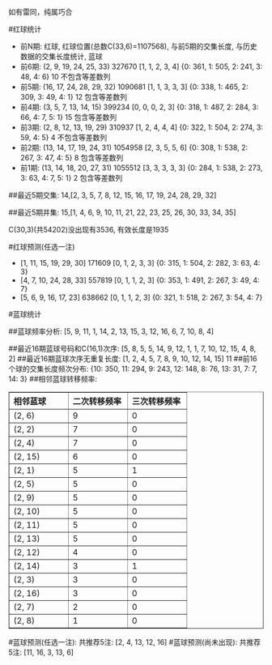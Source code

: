 <!-- 
.. title: 双色球2011035期(2011-03-29)数据分析报告
.. slug: slott-2011035-2011-03-29-report
.. date: 2011-03-30 08:00:00 UTC+08:00
.. tags: Lottery
.. link: 
.. description: 
.. type: text
-->

如有雷同，纯属巧合

<!-- TEASER_END-->

#红球统计

- 前N期: 红球, 红球位置(总数C(33,6)=1107568), 与前5期的交集长度, 与历史数据的交集长度统计, 蓝球
- 前6期: (2, 9, 19, 24, 25, 33) 327670 [1, 1, 2, 3, 4] {0: 361, 1: 505, 2: 241, 3: 48, 4: 6} 10 不包含等差数列
- 前5期: (16, 17, 24, 28, 29, 32) 1090681 [1, 1, 3, 3, 3] {0: 338, 1: 465, 2: 309, 3: 49, 4: 1} 12 包含等差数列
- 前4期: (3, 5, 7, 13, 14, 15) 399234 [0, 0, 0, 2, 3] {0: 318, 1: 487, 2: 284, 3: 66, 4: 7, 5: 1} 15 包含等差数列
- 前3期: (2, 8, 12, 13, 19, 29) 310937 [1, 2, 4, 4, 4] {0: 322, 1: 504, 2: 274, 3: 59, 4: 5} 4 不包含等差数列
- 前2期: (13, 14, 17, 19, 24, 31) 1054958 [2, 3, 5, 5, 6] {0: 308, 1: 538, 2: 267, 3: 47, 4: 5} 8 包含等差数列
- 前1期: (13, 14, 18, 20, 27, 31) 1055512 [3, 3, 3, 3, 3] {0: 284, 1: 538, 2: 273, 3: 63, 4: 7, 5: 1} 2 包含等差数列

##最近5期交集:
14,[2, 3, 5, 7, 8, 12, 15, 16, 17, 19, 24, 28, 29, 32]

##最近5期并集:
15,[1, 4, 6, 9, 10, 11, 21, 22, 23, 25, 26, 30, 33, 34, 35]

C(30,3)(共54202)没出现有3536, 
有效长度是1935

#红球预测(任选一注)

- [1, 11, 15, 19, 29, 30] 171609 [0, 1, 2, 3, 3] {0: 315, 1: 504, 2: 282, 3: 63, 4: 3}
- [4, 7, 10, 24, 28, 33] 557819 [0, 1, 1, 2, 3] {0: 353, 1: 491, 2: 267, 3: 49, 4: 7}
- [5, 6, 9, 16, 17, 23] 638662 [0, 1, 1, 2, 3] {0: 321, 1: 518, 2: 267, 3: 54, 4: 7}

#蓝球统计

##蓝球频率分析:
[5, 9, 11, 1, 14, 2, 13, 15, 3, 12, 16, 6, 7, 10, 8, 4]

##最近16期蓝球号码和C(16,1)次序:
[5, 8, 5, 5, 14, 9, 12, 1, 1, 7, 10, 12, 15, 4, 8, 2]
##最近16期蓝球次序无重复长度:
[1, 2, 4, 5, 7, 8, 9, 10, 12, 14, 15] 11
##前16个球的交集长度频次分布:
{10: 350, 11: 294, 9: 243, 12: 148, 8: 76, 13: 31, 7: 7, 14: 3}
##相邻蓝球转移频率:
<table border="1" class="table table-striped dataframe">
  <thead>
    <tr style="text-align: left;">
      <th style="min-width: 100px;">相邻蓝球</th>
      <th style="min-width: 100px;">二次转移频率</th>
      <th style="min-width: 100px;">三次转移频率</th>
    </tr>
  </thead>
  <tbody>
    <tr>
      <td>  (2, 6)</td>
      <td> 9</td>
      <td> 0</td>
    </tr>
    <tr>
      <td>  (2, 2)</td>
      <td> 7</td>
      <td> 0</td>
    </tr>
    <tr>
      <td>  (2, 4)</td>
      <td> 7</td>
      <td> 0</td>
    </tr>
    <tr>
      <td> (2, 15)</td>
      <td> 6</td>
      <td> 0</td>
    </tr>
    <tr>
      <td>  (2, 1)</td>
      <td> 5</td>
      <td> 1</td>
    </tr>
    <tr>
      <td>  (2, 5)</td>
      <td> 5</td>
      <td> 0</td>
    </tr>
    <tr>
      <td>  (2, 9)</td>
      <td> 5</td>
      <td> 0</td>
    </tr>
    <tr>
      <td> (2, 10)</td>
      <td> 5</td>
      <td> 0</td>
    </tr>
    <tr>
      <td> (2, 11)</td>
      <td> 5</td>
      <td> 0</td>
    </tr>
    <tr>
      <td> (2, 13)</td>
      <td> 5</td>
      <td> 0</td>
    </tr>
    <tr>
      <td> (2, 12)</td>
      <td> 4</td>
      <td> 0</td>
    </tr>
    <tr>
      <td> (2, 14)</td>
      <td> 3</td>
      <td> 1</td>
    </tr>
    <tr>
      <td>  (2, 3)</td>
      <td> 3</td>
      <td> 0</td>
    </tr>
    <tr>
      <td> (2, 16)</td>
      <td> 3</td>
      <td> 0</td>
    </tr>
    <tr>
      <td>  (2, 7)</td>
      <td> 2</td>
      <td> 0</td>
    </tr>
    <tr>
      <td>  (2, 8)</td>
      <td> 1</td>
      <td> 0</td>
    </tr>
  </tbody>
</table>
#蓝球预测(任选一注):
共推荐5注: [2, 4, 13, 12, 16]
#蓝球预测(尚未出现):
共推荐5注: [11, 16, 3, 13, 6]


